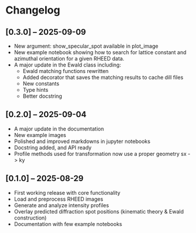 # Changelog

<a name="0.3.0"></a>
## [0.3.0] – 2025-09-09
- New argument: show_specular_spot available in plot_image
- New example notebook showing how to search for lattice constant and azimuthal orientation for a given RHEED data.
- A major update in the Ewald class including:
    - Ewald matching functions rewritten
    - Added decorator that saves the matching results to cache dill files
    - New constants
    - Type hints
    - Better docstring


<a name="0.2.0"></a>
## [0.2.0] – 2025-09-04
- A major update in the documentation
- New example images 
- Polished and improved markdowns in jupyter notebooks
- Docstring added, and API ready
- Profile methods used for transformation now use a proper geometry sx -> ky


<a name="0.1.0"></a>
## [0.1.0] – 2025-08-29
- First working release with core functionality
- Load and preprocess RHEED images
- Generate and analyze intensity profiles
- Overlay predicted diffraction spot positions (kinematic theory & Ewald construction)
- Documentation with few example notebooks